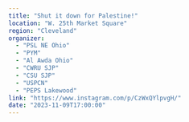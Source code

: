 ```yaml
---
title: "Shut it down for Palestine!"
location: "W. 25th Market Square"
region: "Cleveland"
organizer:
  - "PSL NE Ohio"
  - "PYM"
  - "Al Awda Ohio"
  - "CWRU SJP"
  - "CSU SJP"
  - "USPCN"
  - "PEPS Lakewood"
link: "https://www.instagram.com/p/CzWxQYlpvgH/"
date: "2023-11-09T17:00:00"
---
```

